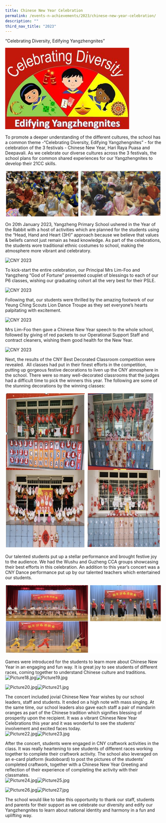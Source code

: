 ```yaml
---
title: Chinese New Year Celebration
permalink: /events-n-achievements/2023/chinese-new-year-celebration/
description: ""
third_nav_title: "2023"
---
```

“Celebrating Diversity, Edifying Yangzhengnites”  

![CNY 2023](/images/CNY%202023_1.jpeg)
  
To promote a deeper understanding of the different cultures, the school has a common theme -“Celebrating Diversity, Edifying Yangzhengnites” - for the celebration of the 3 festivals - Chinese New Year, Hari Raya Puasa and Deepavali. As we celebrate our diverse cultures across the 3 festivals, the school plans for common shared experiences for our Yangzhengnites to develop their 21CC skills.  

![CNY 2023](/images/CNY%202023_2.jpeg)  
  
  
On 20th January 2023, Yangzheng Primary School ushered in the Year of the Rabbit with a host of activities which are planned for the students using the “Head, Hand and Heart (3H)” approach because we believe that values & beliefs cannot just remain as head knowledge. As part of the celebrations, the students wore traditional ethnic costumes to school, making the atmosphere more vibrant and celebratory.  
  
![CNY 2023](/images/CNY%202023_3.jpg)  
  
To kick-start the entire celebration, our Principal Mrs Lim-Foo and Yangzheng “God of Fortune” presented couplet of blessings to each of our P6 classes, wishing our graduating cohort all the very best for their PSLE.  

![CNY 2023](/images/CNY%202023_4.jpg)  
  
Following that, our students were thrilled by the amazing footwork of our Yeung Ching Scouts Lion Dance Troupe as they set everyone’s hearts palpitating with excitement.  

![CNY 2023](/images/CNY%202023_5.jpg)  
  
  
Mrs Lim-Foo then gave a Chinese New Year speech to the whole school, followed by giving of red packets to our Operational Support Staff and contract cleaners, wishing them good health for the New Year.  

![CNY 2023](/images/CNY%202023_6.jpg)
  
  
Next, the results of the CNY Best Decorated Classroom competition were revealed.  All classes had put in their finest efforts in the competition, putting up gorgeous festive decorations to liven up the CNY atmosphere in the school. There were so many well-decorated classrooms that the judges had a difficult time to pick the winners this year. The following are some of the stunning decorations by the winning classes:  

![CNY 2023](/images/CNY%202023_7.jpg)
  
  
Our talented students put up a stellar performance and brought festive joy to the audience. We had the Wushu and Guzheng CCA groups showcasing their best efforts in this celebration. An addition to this year’s concert was a CNY Dance performance put up by our talented teachers which entertained our students.  
  
![CNY 2023](/images/CNY%202023_8.jpg)  
  
Games were introduced for the students to learn more about Chinese New Year in an engaging and fun way. It is great joy to see students of different races, coming together to understand Chinese culture and traditions.  
![Picture18.jpg](https://yangzhengpri.moe.edu.sg/qql/slot/u703/2022/Events-updated/2023/CNY%20Celebration/Picture18.jpg)![Picture19.jpg](https://yangzhengpri.moe.edu.sg/qql/slot/u703/2022/Events-updated/2023/CNY%20Celebration/Picture19.jpg)  
  
  
  
  
  
  
  
![Picture20.jpg](https://yangzhengpri.moe.edu.sg/qql/slot/u703/2022/Events-updated/2023/CNY%20Celebration/Picture20.jpg)![Picture21.jpg](https://yangzhengpri.moe.edu.sg/qql/slot/u703/2022/Events-updated/2023/CNY%20Celebration/Picture21.jpg)  
  
  
  
  
  
  
  
  
The concert included jovial Chinese New Year wishes by our school leaders, staff and students. It ended on a high note with mass singing. At the same time, our school leaders also gave each staff a pair of mandarin oranges as part of the Chinese tradition which signifies blessing of prosperity upon the recipient. It was a vibrant Chinese New Year Celebrations this year and it was wonderful to see the students’ involvement and excited faces today.  
![Picture22.jpg](https://yangzhengpri.moe.edu.sg/qql/slot/u703/2022/Events-updated/2023/CNY%20Celebration/Picture22.jpg)![Picture23.jpg](https://yangzhengpri.moe.edu.sg/qql/slot/u703/2022/Events-updated/2023/CNY%20Celebration/Picture23.jpg)  
  
  
  
  
  
  
  
  
  
After the concert, students were engaged in CNY craftwork activities in the class. It was really heartening to see students of different races working together to complete their craftwork activity. The school also leveraged on an e-card platform (kudoboard) to post the pictures of the students’ completed craftwork, together with a Chinese New Year Greeting and reflection of their experience of completing the activity with their classmates.  
![Picture24.jpg](https://yangzhengpri.moe.edu.sg/qql/slot/u703/2022/Events-updated/2023/CNY%20Celebration/Picture24.jpg)![Picture25.jpg](https://yangzhengpri.moe.edu.sg/qql/slot/u703/2022/Events-updated/2023/CNY%20Celebration/Picture25.jpg)  
  
  
  
  
  
  
  
![Picture26.jpg](https://yangzhengpri.moe.edu.sg/qql/slot/u703/2022/Events-updated/2023/CNY%20Celebration/Picture26.jpg)![Picture27.jpg](https://yangzhengpri.moe.edu.sg/qql/slot/u703/2022/Events-updated/2023/CNY%20Celebration/Picture27.jpg)  
  
  
  
  
  
  
  
  
  
  
The school would like to take this opportunity to thank our staff, students and parents for their support as we celebrate our diversity and edify our Yangzhengnites to learn about national identity and harmony in a fun and uplifting way.